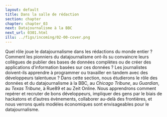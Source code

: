 ```yaml
---
layout: default
title: Dans la salle de rédaction
section: chapter
chapter: chapter_03
next: Datajournalisme à la BBC
next_url: 0301.html
illu: ../figs/incoming/02-00-cover.png
---
```


Quel rôle joue le datajournalisme dans les rédactions du monde entier ? Comment les pionniers du datajournalisme ont-ils su convaincre leurs collègues de publier des bases de données complètes ou de créer des applications d’information basées sur ces données ? Les journalistes doivent-ils apprendre à programmer ou travailler en tandem avec des développeurs talentueux ? Dans cette section, nous étudierons le rôle des données et du datajournalisme à la BBC, au _Chicago Tribune_, au _Guardian_, au _Texas Tribune_, à Rue89 et au Zeit Online. Nous apprendrons comment repérer et recruter de bons développeurs, impliquer des gens par le biais de hackatons et d’autres évènements, collaborer au-delà des frontières, et nous verrons quels modèles économiques sont envisageables pour le datajournalisme.